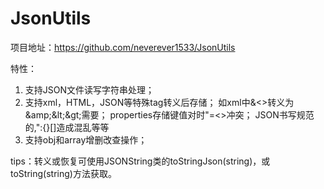 # JsonUtils
项目地址：https://github.com/neverever1533/JsonUtils

特性：
1. 支持JSON文件读写字符串处理；
2. 支持xml，HTML，JSON等特殊tag转义后存储；
  如xml中&<>转义为\&amp;\&lt;\&gt;需要；
  properties存储键值对时"=<>冲突；
  JSON书写规范的,":{}[]造成混乱等等
3. 支持obj和array增删改查操作；

tips：转义或恢复可使用JSONString类的toStringJson(string)，或toString(string)方法获取。
